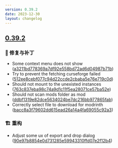 ```yaml
---
version: 0.39.2
date: 2023-12-30
layout: changelog
---
```

## [0.39.2](#0.39.2)
### 🐛 修复与补丁

- Some context menu does not show ([a3211bd778369a7df92e558bd72ad6d04987b71b](https://github.com/Voxelum/x-minecraft-launcher/commit/a3211bd778369a7df92e558bd72ad6d04987b71b))
- Try to prevent the fetching curseforge failed ([512ee8cebf077c94d22ccde2cbaba5e76e719c0d](https://github.com/Voxelum/x-minecraft-launcher/commit/512ee8cebf077c94d22ccde2cbaba5e76e719c0d))
- Should not mount to the unexisted instances ([763c837eba98c74a9d1c11f5ea28071ce57ba52e](https://github.com/Voxelum/x-minecraft-launcher/commit/763c837eba98c74a9d1c11f5ea28071ce57ba52e))
- Should not scan mods folder as mod ([ddbf1319e82dce5634024be7dc216bb977865fab](https://github.com/Voxelum/x-minecraft-launcher/commit/ddbf1319e82dce5634024be7dc216bb977865fab))
- Correctly select file to download for modrinth ([bacc8a3f79602dd615ead26a14a4fa69055c92a3](https://github.com/Voxelum/x-minecraft-launcher/commit/bacc8a3f79602dd615ead26a14a4fa69055c92a3))
### 🏗️ 重构

- Adjust some ux of export and drop dialog ([90e97b8854e0d731285e59943310ffd07e2f12b4](https://github.com/Voxelum/x-minecraft-launcher/commit/90e97b8854e0d731285e59943310ffd07e2f12b4))
